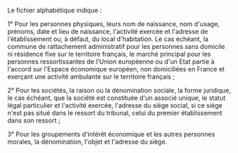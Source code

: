  Le fichier alphabétique indique :


1° Pour les personnes physiques, leurs nom de naissance, nom d'usage, prénoms, date et lieu de naissance, l'activité exercée et l'adresse de l'établissement ou, à défaut, du local d'habitation. Le cas échéant, la commune de rattachement administratif pour les personnes sans domicile ni résidence fixe sur le territoire français, le marché principal pour les personnes ressortissantes de l'Union européenne ou d'un Etat partie à l'accord sur l'Espace économique européen, non domiciliées en France et exerçant une activité ambulante sur le territoire français ;


2° Pour les sociétés, la raison ou la dénomination sociale, la forme juridique, le cas échéant, que la société est constituée d'un associé unique, le statut légal particulier et l'activité exercée, l'adresse du siège social, si ce siège n'est pas situé dans le ressort du tribunal, celui du premier établissement dans son ressort ;


3° Pour les groupements d'intérêt économique et les autres personnes morales, la dénomination, l'objet et l'adresse du siège.  



